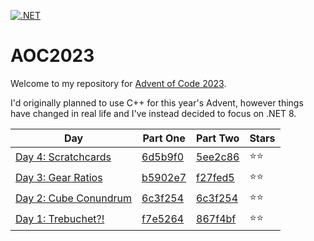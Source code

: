 [![.NET](https://github.com/nateforsyth/AOC2023/actions/workflows/dotnet.yml/badge.svg)](https://github.com/nateforsyth/AOC2023/actions/workflows/dotnet.yml)

# AOC2023

Welcome to my repository for [Advent of Code 2023](https://adventofcode.com/2023).

I'd originally planned to use C++ for this year's Advent, however things have changed in real life and I've instead decided to focus on .NET 8.

| Day | Part One | Part Two | Stars |
| --- | --- | --- | --- |
| [Day 4: Scratchcards](https://github.com/nateforsyth/AOC2023/tree/main/CS/DayFour) | [6d5b9f0](https://github.com/nateforsyth/AOC2023/commit/6d5b9f059ac99ed90a57d3f054ac161d979975de) | [5ee2c86](https://github.com/nateforsyth/AOC2023/commit/5ee2c86208984e39c9615035f0247a2b716b8bc4) | ⭐⭐ |
| [Day 3: Gear Ratios](https://github.com/nateforsyth/AOC2023/tree/main/CS/DayThree) | [b5902e7](https://github.com/nateforsyth/AOC2023/commit/b5902e7b28042609e58cad02862d7f27f46de12b) | [f27fed5](https://github.com/nateforsyth/AOC2023/commit/f27fed5738a2a7891a80291ecbe75c57ae0a81b7) | ⭐⭐ |
| [Day 2: Cube Conundrum](https://github.com/nateforsyth/AOC2023/tree/main/CS/DayTwo) | [6c3f254](https://github.com/nateforsyth/AOC2023/commit/6c3f254ab2a7b7e9c4f5eb095390123a61a86c58) | [6c3f254](https://github.com/nateforsyth/AOC2023/commit/6c3f254ab2a7b7e9c4f5eb095390123a61a86c58) | ⭐⭐ |
| [Day 1: Trebuchet?!](https://github.com/nateforsyth/AOC2023/tree/main/CS/DayOne) | [f7e5264](https://github.com/nateforsyth/AOC2023/commit/f7e5264e3f2f55166e58f68e5da14c2fa2e04eda) | [867f4bf](https://github.com/nateforsyth/AOC2023/commit/867f4bf12c917f4aadfc40183e37ab79dc4ddef9) | ⭐⭐ |
